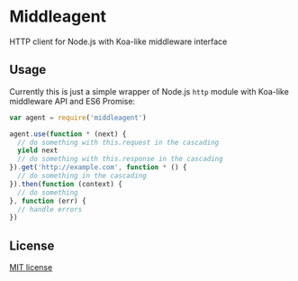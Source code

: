 Middleagent
===========

HTTP client for Node.js with Koa-like middleware interface

Usage
-----

Currently this is just a simple wrapper of Node.js `http` module with Koa-like middleware API and ES6 Promise:

```javascript
var agent = require('middleagent')

agent.use(function * (next) {
  // do something with this.request in the cascading
  yield next
  // do something with this.response in the cascading
}).get('http://example.com', function * () {
  // do something in the cascading
}).then(function (context) {
  // do something
}, function (err) {
  // handle errors
})
```

License
-------

[MIT license](http://pm5.mit-license.org/)
